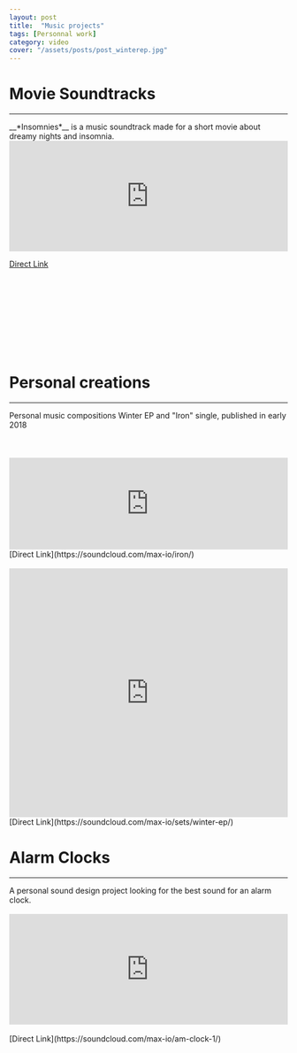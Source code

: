 ```yaml
---
layout: post
title:  "Music projects"
tags: [Personnal work]
category: video
cover: "/assets/posts/post_winterep.jpg"
---
```



# Movie Soundtracks
<hr/>
__*Insomnies*__ is a music soundtrack made for a short movie about dreamy nights and insomnia.


<iframe width="100%" height="200" scrolling="no" frameborder="no" src="https://w.soundcloud.com/player/?url=https%3A//api.soundcloud.com/tracks/332516939&amp;color=%23ff5500&amp;auto_play=false&amp;hide_related=false&amp;show_comments=true&amp;show_user=true&amp;show_reposts=false&amp;show_teaser=true&amp;visual=true"></iframe>

[Direct Link](https://soundcloud.com/max-io/insomnies)



<br/><br/><br/><br/><br/><br/><br/><br/>
# Personal creations
<hr/>
Personal music compositions Winter EP and "Iron" single, published in early 2018
<br/><br/><br/><br/>



<iframe width="100%" height="166" scrolling="no" frameborder="no" allow="autoplay" src="https://w.soundcloud.com/player/?url=https%3A//api.soundcloud.com/tracks/392920155&color=%23ff5500&auto_play=false&hide_related=false&show_comments=true&show_user=true&show_reposts=false&show_teaser=true"></iframe>
[Direct Link](https://soundcloud.com/max-io/iron/)
<br/><br/>

<iframe width="100%" height="450" scrolling="no" frameborder="no" allow="autoplay" src="https://w.soundcloud.com/player/?url=https%3A//api.soundcloud.com/playlists/432598605&color=%23ff5500&auto_play=false&hide_related=false&show_comments=true&show_user=true&show_reposts=false&show_teaser=true"></iframe>
[Direct Link](https://soundcloud.com/max-io/sets/winter-ep/)

# Alarm Clocks
<hr/>
A personal sound design project looking for the best sound for an alarm clock.
<br/><br/>

<iframe width="100%" height="200" scrolling="no" frameborder="no" src="https://w.soundcloud.com/player/?url=https%3A//api.soundcloud.com/tracks/362500982&amp;color=%23ff5500&amp;auto_play=false&amp;hide_related=false&amp;show_comments=true&amp;show_user=true&amp;show_reposts=false&amp;show_teaser=true&amp;visual=true"></iframe>
<br/><br/>
[Direct Link](https://soundcloud.com/max-io/am-clock-1/)